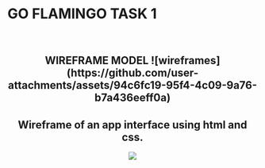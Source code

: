 # GO FLAMINGO TASK 1

<br>
<h2 align="center" >WIREFRAME MODEL ![wireframes](https://github.com/user-attachments/assets/94c6fc19-95f4-4c09-9a76-b7a436eeff0a)</h2>
<h2 align="center">Wireframe of an app interface using html and css.</h2>

<p align="center">
  <img src="https://github.com/user-attachments/assets/b87b4961-66ab-4bd8-827c-53e6a9a16ae9">
</p>
